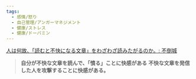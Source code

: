 ```yaml
---
tags:
  - 感情/怒り
  - 自己管理/アンガーマネジメント
  - 健康/ストレス
  - 健康/ドーパミン
---
```

[人は何故、「読むと不快になる文章」をわざわざ読みたがるのか。: 不倒城](http://mubou.seesaa.net/article/5561748.html)

>**自分が不快な文章を読んで、「憤る」ことに快感がある**
>**不快な文章を発信した人を攻撃することに快感がある。**

